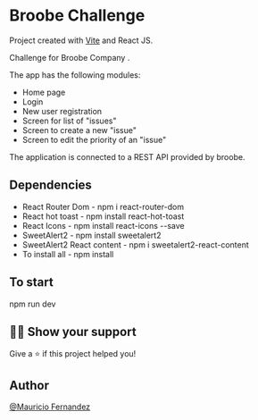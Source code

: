 # Broobe Challenge

Project created with [Vite](https://vitejs.dev/) and React JS.

Challenge for Broobe Company .

The app has the following modules:

- Home page
- Login
- New user registration
- Screen for list of "issues"
- Screen to create a new "issue"
- Screen to edit the priority of an "issue"

The application is connected to a REST API provided by broobe.  

## Dependencies
- React Router Dom - npm i react-router-dom
- React hot toast - npm install react-hot-toast
- React Icons - npm install react-icons --save
- SweetAlert2 - npm install sweetalert2
- SweetAlert2 React content - npm i sweetalert2-react-content
- To install all - npm install

## To start

npm run dev

## 👨‍🚀 Show your support

Give a ⭐️ if this project helped you!

## Author

[@Mauricio Fernandez](https://www.linkedin.com/in/mauriciofernandezdev/)